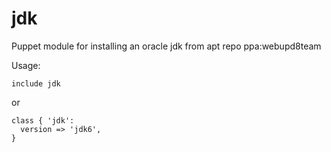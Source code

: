 jdk
==========

Puppet module for installing an oracle jdk from apt repo ppa:webupd8team


Usage:

    include jdk
  
or

    class { 'jdk':
      version => 'jdk6',
    }
